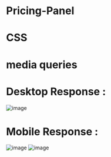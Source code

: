 # Pricing-Panel 
# CSS
# media queries 

# Desktop Response : 

![image](https://user-images.githubusercontent.com/82578473/220358154-96094087-d18f-4fcf-b009-d5f0912193f2.png)

# Mobile Response :
![image](https://user-images.githubusercontent.com/82578473/220361079-505a6c89-f986-4d81-9703-ae9e45c8bce3.png)
![image](https://user-images.githubusercontent.com/82578473/220361640-59038006-2999-40c2-b4c5-bbe8478ba8fe.png)



